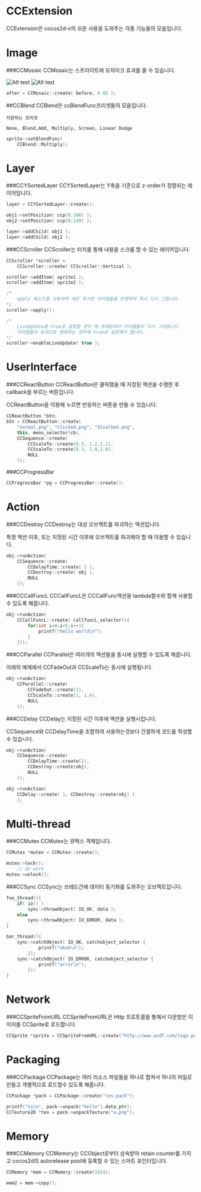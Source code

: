 CCExtension
===========

CCExtension은 cocos2d-x의 쉬운 사용을 도와주는 각종 기능들의 모음입니다.


Image
====

###CCMosaic
CCMosaic는 스프라이트에 모자이크 효과를 줄 수 있습니다.


![Alt text](https://raw.github.com/pjc0247/CCExtension/master/img/mosaic2.png) 
![Alt text](https://raw.github.com/pjc0247/CCExtension/master/img/mosaic.png) 
```C++
after = CCMosaic::create( before, 0.05 );
```

##CCBlend
CCBlend은 ccBlendFunc프리셋들의 모음입니다.

```
지원하는 프리셋

None, Blend,Add, Multiply, Screen, Linear Dodge
```

```C++
sprite->setBlendFunc(
    CCBlend::Multiply);
```

Layer
====

###CCYSortedLayer
CCYSortedLayer는 Y축을 기준으로 z-order가 정렬되는 레이어입니다.
```C++
layer = CCYSortedLayer::create();

obj1->setPosition( ccp(0,100) );
obj2->setPosition( ccp(0,140) );

layer->addChild( obj1 );
layer->addChild( obj2 );
```

###CCScroller
CCScroller는 터치를 통해 내용을 스크롤 할 수 있는 레이어입니다.
```C++
CCScroller *scroller =
    CCScroller::create( CCScroller::Vertical );

scroller->addItem( sprite1 );
scroller->addItem( sprite2 );

/*
    apply 메소드를 사용하여 새로 추가된 아이템들을 반영하여 즉시 다시 그립니다.
*/
scroller->apply();

/*
    LiveUpdate를 true로 설정할 경우 매 프레임마다 아이템들이 다시 그려집니다.
    아이템들이 동적으로 변화하는 경우에 true로 설정해야 합니다.
*/
scroller->enableLiveUpdate( true );
```


UserInterface
====
###CCReactButton
CCReactButton은 클릭했을 때 지정된 액션을 수행한 후 callback을 부르는 버튼입니다.

CCReactButton을 이용해 누르면 반응하는 버튼을 만들 수 있습니다.
```C++
CCReactButton *btn;
btn = CCReactButton::create(
    "normal.png", "clicked.png", "disalbed.png",
    this, menu_selector(cb),
    CCSequence::create(
        CCScaleTo::create(0.3, 1.2,1.1),
        CCScaleTo::create(0.3, 1.0,1.0),
        NULL
    ));
```

###CCProgressBar
```C++
CCProgressBar *pg = CCProgressBar::create();
```


Action
====

###CCDestroy
CCDestroy는 대상 오브젝트를 파괴하는 액션입니다.

특정 액션 이후, 또는 지정된 시간 이후에 오브젝트를 파괴해야 할 때 이용할 수 있습니다.
```C++
obj->runAction(
    CCSequence::create(
        CCDelayTime::create( 1 ),
        CCDestroy::create( obj ),
        NULL
    ));
```



###CCCallFuncL
CCCallFuncL은 CCCallFunc액션을 lambda함수와 함께 사용할 수 있도록 해줍니다.
```C++
obj->runAction(
    CCCallFuncL::create( callfuncL_selector(){
        for(int i=0;i<5;i++){
            printf("hello world\n");
        }
    }));
```



###CCParallel
CCParallel은 여러개의 액션들을 동시에 실행할 수 있도록 해줍니다.

아래의 예제에서 CCFadeOut과 CCScaleTo는 동시에 실행됩니다.
```C++
obj->runAction(
    CCParallel::create(
        CCFadeOut::create(1),
        CCScaleTo::create(1, 1.4),
        NULL
    ));
```


###CCDelay
CCDelay는 지정된 시간 이후에 액션을 실행시킵니다.

CCSequence와 CCDelayTime을 조합하여 사용하는것보다 간결하게 코드를 작성할 수 있습니다.
```C++
obj->runAction(
    CCSequence::create(
        CCDelayTime::create(1),
        CCDestroy::create(obj),
        NULL
    ));
```
```C++
obj->runAction(
    CCDelay::create( 1, CCDestroy::create(obj) )
    );
```

Multi-thread
====

###CCMutex
CCMutex는 뮤텍스 객체입니다.
```C++
CCMutex *mutex = CCMutex::create();

mutex->lock();
    // do work
mutex->unlock();
```

###CCSync
CCSync는 쓰레드간에 데이터 동기화를 도와주는 오브젝트입니다.

```C++
foo_thread(){
    if( io() )
        sync->throwObject( IO_OK, data );
    else
        sync->throwObject( IO_ERROR, data );
}

bar_thread(){
    sync->catchObject( IO_OK, catchobject_selector {
            printf("okok\n");
        });
    sync->catchObject( IO_ERROR, catchobject_selector {
            printf("error\n");
        });
}
```


Network
====

###CCSpriteFromURL
CCSpriteFromURL은 Http 프로토콜을 통해서 다운받은 이미지를 CCSprite로 로드합니다.

```C++
CCSprite *sprite = CCSpriteFromURL::create("http://www.asdf.com/logo.png");
```


Packaging
====

###CCPackage
CCPackage는 여러 리소스 파일들을 하나로 합쳐서 하나의 파일로 만들고 개별적으로 로드할수 있도록 해줍니다.

```C++
CCPackage *pack = CCPackage::create("res.pack");

printf("%s\n", pack->unpack("hello").data_ptr);
CCTexture2D *tex = pack->unpackTexture("a.png");
```


Memory
====

###CCMemory
CCMemory는 CCObject로부터 상속받아 retain counter를 가지고 cocos2d의 autorelease pool에 등록할 수 있는 스마트 포인터입니다.

```C++
CCMemory *mem = CCMemory::create(1024);

mem2 = mem->copy();
```
